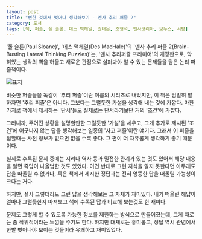 ```yaml
---
layout: post
title: "뻔한 것에서 벗어나 생각해보기 - 멘사 추리 퍼즐 2"
category: 도서
tags: [책, 퍼즐, 폴 슬론, 데스 맥헤일, 권태은, 조형석, 멘사코리아, 보누스, 서평]
---
```


'폴 슬론(Paul Sloane)',
'데스 맥헤일(Des MacHale)'의
'멘사 추리 퍼즐 2(Brain-Busting Lateral Thinking Puzzles)'는,
'멘사 추리퍼즐 프리미어'의 개정판으로,
막혀있는 생각의 벽을 허물고 새로운 관점으로 살펴봐야 알 수 있는 문제들을 담은 논리 퍼즐책이다.

![표지](https://lh3.googleusercontent.com/tU3lVzbncGm4F55UIgvqztTuN5KTBYYOe48EHuI21HSn3lrh47sQVLp1PVmelyHSC21ewTwc4F-ShA=s480)

비슷한 퍼즐들을 똑같이 '추리 퍼즐'이란 이름의 시리즈로 내었지만,
이 책은 엄밀히 말하자면 '추리 퍼즐'은 아니다.
그보다는 그럴듯한 가설을 생각해 내는 것에 가깝다.
마찬가지로 책에서 제시하는 '단서'들도 실제로는 단서라기보단 거의 '조건'에 가깝다.

그러니까, 주어진 상황을 설명할만한 그럴듯한 '가설'을 세우고,
그게 추가로 제시된 '조건'에 어긋나지 않는 답을 생각해보는
일종의 '사고 퍼즐'이란 얘기다.
그래서 이 퍼즐을 접할때는 사전 정보가 없으면 없을 수록 좋다.
그 편이 더 자유롭게 생각하기 좋기 때문이다.

실제로 수록된 문제 중에는
지리나 역사 등과 밀접한 관계가 있는 것도 있어서
해당 내용을 알면 즉답이 나올법한 것도 있었다.
이건 반대로 그런 지식을 알지 못한다면
아무래도 답을 떠올릴 수 없거나,
혹은 책에서 제시한 정답과는 전혀 엉뚱한 답을 떠올릴 가능성이 크다는 거다.

하지만, 설사 그렇더라도 그런 답을 생각해보는 그 자체가 재미있다.
내가 떠올린 해답이 얼마나 그럴듯한지 따져보고
책에 수록된 답과 비교해 보는것도 한 재미다.

문제도 그렇게 할 수 있도록 가능한 정보를 제한하는 방식으로 만들어졌는데,
그게 때로는 좀 작위적이라는 느낌을 주기도 한다.
하지만 대체로는 흥미롭고, 정답 역시 관념에서 한발 벗어나야 보이는 것들이라 유쾌하고 재미있었다.
